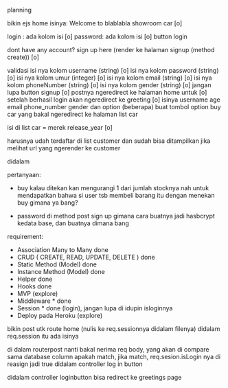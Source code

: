 planning

bikin ejs home isinya: 
Welcome to blablabla showroom car [o]

login : ada kolom isi [o]
password: ada kolom isi [o]
button login

dont have any account? sign up here (render ke halaman signup (method create)) [o]

validasi
isi nya kolom username (string) [o]
isi nya kolom password (string) [o]
isi nya kolom umur (integer) [o]
isi nya kolom email (string) [o]
isi nya kolom phoneNumber (string) [o]
isi nya kolom gender (string) [o]
jangan lupa button signup [o]
postnya ngeredirect ke halaman home untuk  [o]
setelah berhasil login akan ngeredirect ke greeting [o] 
isinya username age email phone_number gender dan option (beberapa)
buat tombol option buy car yang bakal ngeredirect ke halaman list car

isi di list car = merek release_year [o]

harusnya udah terdaftar di list customer dan sudah bisa ditampilkan jika melihat url yang ngerender ke customer

didalam 

pertanyaan:
* buy kalau ditekan kan mengurangi 1 dari jumlah stocknya
nah untuk mendapatkan bahwa si user tsb membeli barang itu dengan menekan buy gimana ya bang?

* password di method post sign up gimana cara buatnya jadi hasbcrypt kedata base, dan buatnya dimana bang

requirement: 
- Association Many to Many done
- CRUD ( CREATE, READ, UPDATE, DELETE ) done
- Static Method (Model) done
- Instance Method (Model) done
- Helper done
- Hooks done
- MVP (explore)
- Middleware  * done
- Session * done (login), jangan lupa di idupin isloginnya
- Deploy pada Heroku (explore)


bikin post utk route home (nulis ke req.sessionnya didalam filenya)
didalam req.session itu ada isinya

di dalam routerpost nanti bakal nerima req body, yang akan di compare sama database column apakah match, jika match, req.sesion.isLogin nya di reasign jadi true didalam controller log in button 

didalam controller loginbutton bisa redirect ke greetings page

